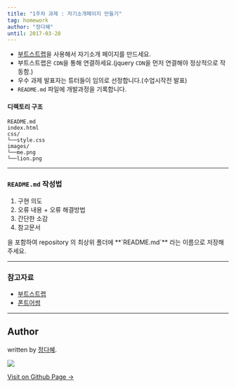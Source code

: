 ```yaml
---
title: "1주차 과제 : 자기소개페이지 만들기"
tag: homework
author: "정다혜"
until: 2017-03-28
---
```


- [부트스트랩](https://getbootstrap.com/)을 사용해서 자기소개 페이지를 만드세요.
- 부트스트랩은 `CDN`을 통해 연결하세요.(jquery `CDN`을 먼저 연결해야 정상적으로 작동함.)
- 우수 과제 발표자는 튜터들이 임의로 선정합니다.(수업시작전 발표)
- `README.md` 파일에 개발과정을 기록합니다.

#### 디렉토리 구조

```
README.md
index.html
css/
└──style.css
images/
└──me.png
└──lion.png
```

---
<div class="well well-sm">
  	<h3><code class="highlighter-rouge">README.md</code> 작성법</h3>
  	<ol> 
	  <li>구현 의도</li>
      <li>오류 내용 + 오류 해결방법</li>
      <li>간단한 소감</li>
      <li>참고문서</li>
	</ol>
	<p>을 포함하여 repository 의 최상위 폴더에 **`README.md`** 라는 이름으로 저장해주세요.</p>
</div>


---

### 참고자료

- [부트스트랩](http://getbootstrap.com/)
- [폰트어썸](http://fontawesome.io/)

---

## Author

written by [정다혜](https://dh00023.github.io).

![](https://avatars.githubusercontent.com/dh00023?v=2&s=100)

<a href="https://dh00023.github.io" target="_blank" class="btn btn-black"><i class="fa fa-github fa-lg"></i> Visit on Github Page &rarr;</a>
